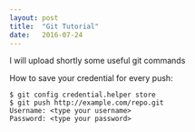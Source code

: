 ```yaml
---
layout: post
title:  "Git Tutorial"
date:   2016-07-24
---
```


<p class="intro"><span class="dropcap"></span> I will upload shortly some useful git commands </p>

How to save your credential for every push:


```
$ git config credential.helper store
$ git push http://example.com/repo.git
Username: <type your username>
Password: <type your password>

```
